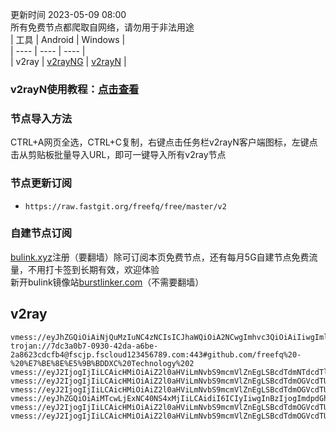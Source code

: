更新时间 2023-05-09 08:00  
所有免费节点都爬取自网络，请勿用于非法用途  
|  工具  | Android  | Windows  |  
|  ----  | ----   | ----  |  
| v2ray  | [v2rayNG](https://github.com/2dust/v2rayNG/releases/download/1.6.28/v2rayNG_1.6.28_arm64-v8a.apk) | [v2rayN](https://github.com/2dust/v2rayN/releases/download/3.27/v2rayN-Core.zip) |  
### v2rayN使用教程：[点击查看](https://github.com/freefq/tutorials)  
### 节点导入方法  
CTRL+A网页全选，CTRL+C复制，右键点击任务栏v2rayN客户端图标，左键点击从剪贴板批量导入URL，即可一键导入所有v2ray节点  
### 节点更新订阅  
- `https://raw.fastgit.org/freefq/free/master/v2`  
### 自建节点订阅  
[bulink.xyz](https://bulink.xyz)注册（要翻墙）除可订阅本页免费节点，还有每月5G自建节点免费流量，不用打卡签到长期有效，欢迎体验  
新开bulink镜像站[burstlinker.com](https://www.burstlinker.com)（不需要翻墙）  
## v2ray  
```  
vmess://eyJhZGQiOiAiNjQuMzIuNC4zNCIsICJhaWQiOiA2NCwgImhvc3QiOiAiIiwgImlkIjogIjg2NTMwMDRmLWRlNjctNDRjMi05Y2NlLWUwODMwOTMzZmIwMyIsICJuZXQiOiAidGNwIiwgInBhdGgiOiAiIiwgInBvcnQiOiA0MzE2NiwgInBzIjogImdpdGh1Yi5jb20vZnJlZWZxIC0gXHU3ZjhlXHU1NmZkXHU1MmEwXHU1MjI5XHU3OThmXHU1YzNjXHU0ZTlhXHU1ZGRlXHU2ZDFiXHU2NzQ5XHU3N2Y2U2hhcmt0ZWNoXHU2NTcwXHU2MzZlXHU0ZTJkXHU1ZmMzIDEiLCAidGxzIjogIiIsICJ0eXBlIjogImF1dG8iLCAic2VjdXJpdHkiOiAiYXV0byIsICJza2lwLWNlcnQtdmVyaWZ5IjogdHJ1ZSwgInNuaSI6ICIifQ==  
trojan://7dc3a0b7-0930-42da-a6be-2a8623cdcfb4@fscjp.fscloud123456789.com:443#github.com/freefq%20-%20%E7%BE%8E%E5%9B%BDDXC%20Technology%202  
vmess://eyJ2IjogIjIiLCAicHMiOiAiZ2l0aHViLmNvbS9mcmVlZnEgLSBcdTdmNTdcdTlhNmNcdTVjM2NcdTRlOWEgIDMiLCAiYWRkIjogIm1jaXguY3Bpb25saW5lLmNvIiwgInBvcnQiOiAiNDQzIiwgImlkIjogImE2ZTZiM2UwLWI4YTctNDEyMy04YWI0LTU3M2E5MjQxYTI1OSIsICJhaWQiOiAiMCIsICJzY3kiOiAiY2hhY2hhMjAtcG9seTEzMDUiLCAibmV0IjogIndzIiwgInR5cGUiOiAibm9uZSIsICJob3N0IjogIm1hdGFsLmZvcmlyYW4ubmwiLCAicGF0aCI6ICIvVWNNNkw3bm5FVzhFMGgzWSIsICJ0bHMiOiAidGxzIiwgInNuaSI6ICIifQ==  
vmess://eyJ2IjogIjIiLCAicHMiOiAiZ2l0aHViLmNvbS9mcmVlZnEgLSBcdTdmOGVcdTU2ZmRDbG91ZEZsYXJlXHU4MjgyXHU3MGI5IDQiLCAiYWRkIjogImNmLWx0LnNoYXJlY2VudHJlLm9ubGluZSIsICJwb3J0IjogIjgwIiwgImlkIjogIjJkNWQ4YjljLThlYzQtNGEzNy1iNjEwLTc4ZTcxZTEzZWFlZiIsICJhaWQiOiAiMCIsICJzY3kiOiAiYXV0byIsICJuZXQiOiAid3MiLCAidHlwZSI6ICJub25lIiwgImhvc3QiOiAiZHAzLnNjcHJveHkudG9wIiwgInBhdGgiOiAiL3NoaXJrZXIiLCAidGxzIjogIiIsICJzbmkiOiAiIiwgImFscG4iOiAiIn0=  
vmess://eyJ2IjogIjIiLCAicHMiOiAiZ2l0aHViLmNvbS9mcmVlZnEgLSBcdTdmOGVcdTU2ZmRDbG91ZEZsYXJlXHU1MTZjXHU1M2Y4Q0ROXHU4MjgyXHU3MGI5IDUiLCAiYWRkIjogImNmLnl4am5vZGUuY29tIiwgInBvcnQiOiAiODAiLCAiaWQiOiAiMDljMWQzMmQtNDQ1OC00ZWJmLWIzNmQtNGRkNzMyYmFlM2FhIiwgImFpZCI6ICIwIiwgInNjeSI6ICJhdXRvIiwgIm5ldCI6ICJ3cyIsICJ0eXBlIjogIm5vbmUiLCAiaG9zdCI6ICJkcDEueXhqbm9kZS5jb20iLCAicGF0aCI6ICIveXh6YnAiLCAidGxzIjogIiIsICJzbmkiOiAiIn0=  
vmess://eyJhZGQiOiAiMTcwLjExNC40NS4xMjIiLCAidiI6ICIyIiwgInBzIjogImdpdGh1Yi5jb20vZnJlZWZxIC0gXHU3ZjhlXHU1NmZkICA2IiwgInBvcnQiOiA0NDMsICJpZCI6ICI4Zjc0ZWM4YS05NzFjLTExZWQtYThmYy0wMjQyYWMxMjAwMDIiLCAiYWlkIjogIjAiLCAibmV0IjogIndzIiwgInR5cGUiOiAiIiwgImhvc3QiOiAiZGI2OThiMTYtZDIxNi0xMWVkLThlMTQtNWFkNzA1ODY3Y2ZmLmFzbWFuZGxsLmNvbSIsICJwYXRoIjogIi9kYjY5OGIxNi1kMjE2LTExZWQtOGUxNC01YWQ3MDU4NjdjZmYiLCAidGxzIjogInRscyJ9  
vmess://eyJ2IjogIjIiLCAicHMiOiAiZ2l0aHViLmNvbS9mcmVlZnEgLSBcdTdmOGVcdTU2ZmQgIDciLCAiYWRkIjogIjE5Mi4yMDMuMjMwLjg2IiwgInBvcnQiOiA4MCwgImlkIjogImE0NDJkYWNmLWNiYjMtNDg4YS05NzQ0LTYxNDk0ZWEzODYzMCIsICJhaWQiOiAwLCAic2N5IjogImF1dG8iLCAibmV0IjogIndzIiwgImhvc3QiOiAidXMtMS5hY3l1bi5jZiIsICJwYXRoIjogIi8iLCAidGxzIjogIiJ9  
vmess://eyJ2IjogIjIiLCAicHMiOiAiZ2l0aHViLmNvbS9mcmVlZnEgLSBcdTdmOGVcdTU2ZmRDbG91ZEZsYXJlXHU4MjgyXHU3MGI5IDgiLCAiYWRkIjogImNmLWx0LnNoYXJlY2VudHJlLm9ubGluZSIsICJwb3J0IjogIjgwIiwgImlkIjogIjM3M2YyZDcxLTc5Y2EtNDdhNC05NzRmLTc5YjI1OTBlOGM2MCIsICJhaWQiOiAiMCIsICJzY3kiOiAiYXV0byIsICJuZXQiOiAid3MiLCAidHlwZSI6ICJub25lIiwgImhvc3QiOiAic3Nyc3ViLnYwMi5zc3JzdWIuY29tIiwgInBhdGgiOiAiL2FwaS92My9kb3dubG9hZC5nZXRGaWxlIiwgInRscyI6ICIiLCAic25pIjogIiIsICJhbHBuIjogIiJ9  
```  
